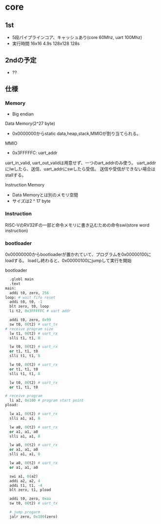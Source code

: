 # core

## 1st
+ 5段パイプラインコア、キャッシュあり(core 60Mhz, uart 100Mhz) 
+ 実行時間 16x16 4.9s 128x128 128s

## 2ndの予定
+ ??

## 仕様
### Memory
+ Big endian

Data Memory(2^27 byte)
+ 0x0000000からstatic data,heap,stack,MMIOが割り当てられる。

MMIO
+ 0x3FFFFFC: uart_addr

uart_in_valid, uart_out_validは用意せず、一つのart_addrのみ使う。
uart_addrにlwしたら、送信、uart_addrにswしたら受信。
送信や受信ができない場合はstallする。

Instruction Memory
+ Data Memoryとは別のメモリ空間
+ サイズは2 ^ 17 byte

### Instruction
RISC-VのRV32IFの一部と命令メモリに書き込むための命令swi(store word instruction)
 
### bootloader
0x00000000からbootloaderが置かれていて、プログラムを0x00000100にloadする。
loadし終わると、0x00000100にjumpして実行を開始

bootloader
```python
  .globl main
  .text
main:
  addi t0, zero, 256
loop: # wait fifo reset
  addi t0, t0, -1
  blt zero, t0, loop
  li t2, 0x3FFFFFC # uart addr

  addi t0, zero, 0x99
  sw t0, 0(t2) # uart_tx
# receive program size  
  lw t1, 0(t2) # uart_rx
  slli t1, t1, 8

  lw t0, 0(t2) # uart_rx
  or t1, t1, t0
  slli t1, t1, 8

  lw t0, 0(t2) # uart_rx
  or t1, t1, t0
  slli t1, t1, 8

  lw t0, 0(t2) # uart_rx
  or t1, t1, t0

# receive program   
  li a2, 0x100 # program start point
pload:

  lw a1, 0(t2) # uart_rx
  slli a1, a1, 8

  lw a0, 0(t2) # uart_rx
  or a1, a1, a0
  slli a1, a1, 8

  lw a0, 0(t2) # uart_rx
  or a1, a1, a0
  slli a1, a1, 8

  lw a0, 0(t2) # uart_rx
  or a1, a1, a0

  swi a1, 0(a2)
  addi a2, a2, 4
  addi t1, t1, -4
  blt zero, t1, pload

  addi t0, zero, 0xaa
  sw t0, 0(t2) # uart_tx

  # jump progarm
  jalr zero, 0x100(zero)
```